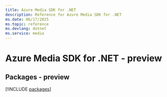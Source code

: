 ```yaml
---
title: Azure Media SDK for .NET
description: Reference for Azure Media SDK for .NET
ms.date: 06/17/2025
ms.topic: reference
ms.devlang: dotnet
ms.service: media
---
```

# Azure Media SDK for .NET - preview
## Packages - preview
[!INCLUDE [packages](media-index.md)]